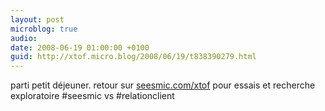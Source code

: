 ```yaml
---
layout: post
microblog: true
audio: 
date: 2008-06-19 01:00:00 +0100
guid: http://xtof.micro.blog/2008/06/19/t838390279.html
---
```

parti petit déjeuner. retour sur [seesmic.com/xtof](http://seesmic.com/xtof) pour essais et recherche exploratoire #seesmic vs #relationclient
